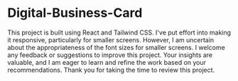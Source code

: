 # Digital-Business-Card

This project is built using React and Tailwind CSS. I've put effort into making it responsive, particularly for smaller screens. However, I am uncertain about the appropriateness of the font sizes for smaller screens. I welcome any feedback or suggestions to improve this project. Your insights are valuable, and I am eager to learn and refine the work based on your recommendations. Thank you for taking the time to review this project.
